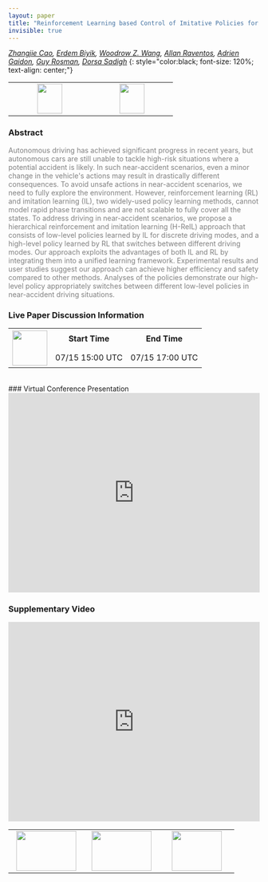 ```yaml
---
layout: paper
title: "Reinforcement Learning based Control of Imitative Policies for Near-Accident Driving"
invisible: true
---
```

*[Zhangjie Cao](https://caozhangjie.github.io/),  [Erdem Biyik](http://stanford.edu/~ebiyik/),  [Woodrow Z. Wang](https://www.linkedin.com/in/woodrow-wang-214043150/),  [Allan Raventos](https://www.linkedin.com/in/allan-ravent%C3%B3s-19b962138/),  [Adrien Gaidon](https://www.linkedin.com/in/adrien-gaidon-63ab2358/),  [Guy Rosman](http://people.csail.mit.edu/rosman/),  [Dorsa Sadigh](https://dorsa.fyi/)*
{: style="color:black; font-size: 120%; text-align: center;"}

<table width="30%"> <tr>
<td style="width: 20%; text-align: center;"><a href="http://www.roboticsproceedings.org/rss16/p039.pdf"><img src="{{ site.baseurl }}/images/paper_link.png"
width = "50"  height = "60"/> </a> </td>

<td style="width: 20%; text-align: center;"><a href="https://github.com/Stanford-ILIAD/CARLO"><img src="{{ site.baseurl }}/images/software_link.png"
width = "50"  height = "60"/> </a> </td>

</tr></table>

### Abstract
<html><p style="color:gray; font-size: 100%; text-align: justified;">
Autonomous driving has achieved significant progress in recent years, but autonomous cars are still unable to tackle high-risk situations where a potential accident is likely. In such near-accident scenarios, even a minor change in the vehicle's actions may result in drastically different consequences. To avoid unsafe actions in near-accident scenarios, we need to fully explore the environment. However, reinforcement learning (RL) and imitation learning (IL), two widely-used policy learning methods, cannot model rapid phase transitions and are not scalable to fully cover all the states. To address driving in near-accident scenarios, we propose a hierarchical reinforcement and imitation learning (H-ReIL) approach that consists of low-level policies learned by IL for discrete driving modes, and a high-level policy learned by RL that switches between different driving modes. Our approach exploits the advantages of both IL and RL by integrating them into a unified learning framework. Experimental results and user studies suggest our approach can achieve higher efficiency and safety compared to other methods. Analyses of the policies demonstrate our high-level policy appropriately switches between different low-level policies in near-accident driving situations.
</p></html>

### Live Paper Discussion Information
<html>
<table width="50%">
<tr> <th rowspan="2"><a href="https://pheedloop.com/rss2020/virtual/"><img src="{{ site.baseurl }}/images/pheedloop_link.png" width = "70"  height = "70"/> </a> </th> <th> Start Time </th> <th> End Time </th> </tr>
<tr> <td> 07/15 15:00 UTC </td><td> 07/15 17:00 UTC </td></tr>
</table> <br> </html>
### Virtual Conference Presentation
<iframe width="100%" height="400" src="https://www.youtube.com/embed/6iEi4PDLQ8w" frameborder="0" allow="accelerometer; autoplay; encrypted-media; gyroscope; picture-in-picture" allowfullscreen></iframe>

### Supplementary Video
<iframe width="100%" height="400" src="https://www.youtube.com/embed/CY24zlC_HdI " frameborder="0" allow="accelerometer; autoplay; encrypted-media; gyroscope; picture-in-picture" allowfullscreen></iframe>

<table width="100%"><tr><td style="width: 30%; text-align: center;"><a href="{{ site.baseurl }}/program/papers/38"> <img src="{{ site.baseurl }}/images/previous_icon.png" width = "120"  height = "80"/> </a> </td>

<td style="width: 30%; text-align: center;"><a href="{{ site.baseurl }}/program/papers"> <img src="{{ site.baseurl }}/images/overview_icon.png" width = "120"  height = "80"/> </a> </td> 

<td style="width: 30%; text-align: center;"><a href="{{ site.baseurl }}/program/papers/40"> <img src="{{ site.baseurl }}/images/next_icon.png" width = "100"  height = "80"/> </a> </td> 

</tr></table>

